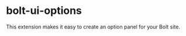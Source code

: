 bolt-ui-options
======================
This extension makes it easy to create an option panel for your Bolt site.


